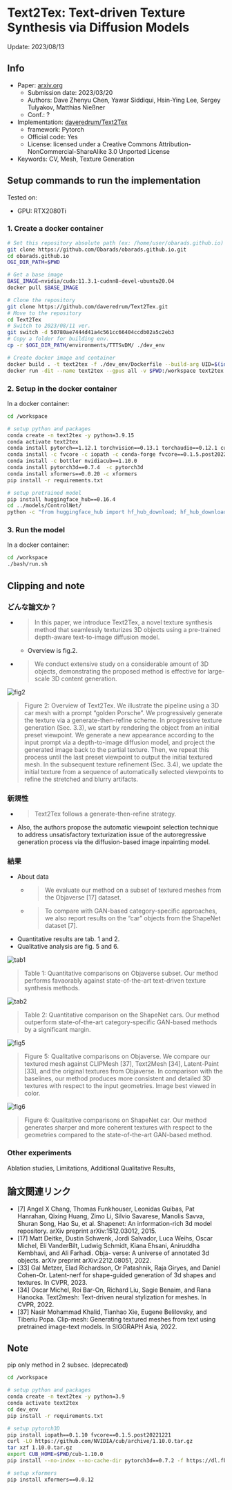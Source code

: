 # Text2Tex: Text-driven Texture Synthesis via Diffusion Models

Update: 2023/08/13

## Info
- Paper: [arxiv.org](https://arxiv.org/abs/2303.11396)
  - Submission date: 2023/03/20
  - Authors: Dave Zhenyu Chen, Yawar Siddiqui, Hsin-Ying Lee, Sergey Tulyakov, Matthias Nießner
  - Conf.: ?
- Implementation: [daveredrum/Text2Tex](https://github.com/daveredrum/Text2Tex)
  - framework: Pytorch
  - Official code: Yes
  - License: licensed under a Creative Commons Attribution-NonCommercial-ShareAlike 3.0 Unported License
- Keywords: CV, Mesh, Texture Generation

## Setup commands to run the implementation
Tested on:
- GPU: RTX2080Ti

### 1. Create a docker container
```bash
# Set this repository absolute path (ex: /home/user/obarads.github.io)
git clone https://github.com/Obarads/obarads.github.io.git
cd obarads.github.io
OGI_DIR_PATH=$PWD

# Get a base image
BASE_IMAGE=nvidia/cuda:11.3.1-cudnn8-devel-ubuntu20.04
docker pull $BASE_IMAGE

# Clone the repository
git clone https://github.com/daveredrum/Text2Tex.git
# Move to the repository
cd Text2Tex
# Switch to 2023/08/11 ver.
git switch -d 50780ae7444d41a4c561cc66404ccdb02a5c2eb3
# Copy a folder for building env.
cp -r $OGI_DIR_PATH/environments/TTTSvDM/ ./dev_env

# Create docker image and container
docker build . -t text2tex -f ./dev_env/Dockerfile --build-arg UID=$(id -u) --build-arg GID=$(id -g) --build-arg BASE_IMAGE=$BASE_IMAGE
docker run -dit --name text2tex --gpus all -v $PWD:/workspace text2tex
```

### 2. Setup in the docker container
In a docker container:
```bash
cd /workspace

# setup python and packages
conda create -n text2tex -y python=3.9.15
conda activate text2tex
conda install pytorch==1.12.1 torchvision==0.13.1 torchaudio==0.12.1 cudatoolkit=11.3 -c pytorch
conda install -c fvcore -c iopath -c conda-forge fvcore==0.1.5.post20221221 iopath==0.1.9
conda install -c bottler nvidiacub==1.10.0
conda install pytorch3d==0.7.4  -c pytorch3d
conda install xformers==0.0.20 -c xformers
pip install -r requirements.txt

# setup pretrained model
pip install huggingface_hub==0.16.4
cd ../models/ControlNet/
python -c "from huggingface_hub import hf_hub_download; hf_hub_download(repo_id='lllyasviel/ControlNet', filename='models/control_sd15_depth.pth', local_dir='./')"
```

### 3. Run the model
In a docker container:
```bash
cd /workspace
./bash/run.sh
```

## Clipping and note
### どんな論文か？
- > In this paper, we introduce Text2Tex, a novel texture synthesis method that seamlessly texturizes 3D objects using a pre-trained depth-aware text-to-image diffusion model.
  - Overview is fig.2.
- > We conduct extensive study on a considerable amount of 3D objects, demonstrating the proposed method is effective for large-scale 3D content generation.

![fig2](img/TTTSvDM/fig2.png)

> Figure 2:  Overview of Text2Tex. We illustrate the pipeline using a 3D car mesh with a prompt “golden Porsche”. We progressively generate the texture via a generate-then-refine scheme. In progressive texture generation (Sec. 3.3), we start by rendering the object from an initial preset viewpoint.  We generate a new appearance according to the input prompt via a depth-to-image diffusion model, and project the generated image back to the partial texture.  Then, we repeat this process until the last preset viewpoint to output the initial textured mesh. In the subsequent texture refinement (Sec. 3.4), we update the initial texture from a sequence of automatically selected viewpoints to refine the stretched and blurry artifacts.

### 新規性
- > Text2Tex follows a generate-then-refine strategy.
- Also, the authors propose the automatic viewpoint selection technique to address unsatisfactory texturization issue of the autoregressive generation process via the diffusion-based image inpainting model.

### 結果
- About data
  - > We evaluate our method on a subset of textured meshes from the Objaverse [17] dataset.
  - > To compare with GAN-based category-specific approaches, we also report results on the “car” objects from the ShapeNet dataset [7].
- Quantitative results are tab. 1 and 2.
- Qualitative analysis are fig. 5 and 6.

![tab1](img/TTTSvDM/tab1.png)
> Table  1: Quantitative  comparisons  on  Objaverse  subset. Our  method  performs  favaorably  against  state-of-the-art text-driven texture synthesis methods.

![tab2](img/TTTSvDM/tab2.png)
> Table  2:   Quantitative  comparison  on  the  ShapeNet  cars. Our  method  outperform  state-of-the-art  category-specific GAN-based methods by a significant margin.

![fig5](img/TTTSvDM/fig5.png)
> Figure 5:  Qualitative comparisons on Objaverse.  We compare our textured mesh against CLIPMesh [37], Text2Mesh [34], Latent-Paint [33], and the original textures from Objaverse.  In comparison with the baselines, our method produces more consistent and detailed 3D textures with respect to the input geometries. Image best viewed in color.

![fig6](img/TTTSvDM/fig6.png)
> Figure 6:  Qualitative comparisons on ShapeNet car.   Our method generates sharper and more coherent textures with respect to the geometries compared to the state-of-the-art GAN-based method.


### Other experiments
Ablation studies, Limitations, Additional Qualitative Results, 

## 論文関連リンク
- [7] Angel  X  Chang,  Thomas  Funkhouser,  Leonidas  Guibas, Pat  Hanrahan,  Qixing  Huang,  Zimo  Li,  Silvio  Savarese, Manolis  Savva,  Shuran  Song,  Hao  Su,  et  al. Shapenet: An  information-rich  3d  model  repository. arXiv  preprint arXiv:1512.03012, 2015.
- [17] Matt Deitke, Dustin Schwenk, Jordi Salvador, Luca Weihs, Oscar  Michel,   Eli  VanderBilt,   Ludwig  Schmidt,   Kiana Ehsani,   Aniruddha  Kembhavi,   and  Ali  Farhadi. Obja- verse:  A universe of annotated 3d objects. arXiv preprint arXiv:2212.08051, 2022.
- [33] Gal Metzer, Elad Richardson, Or Patashnik, Raja Giryes, and Daniel Cohen-Or. Latent-nerf for shape-guided generation of 3d shapes and textures. In CVPR, 2023.
- [34] Oscar Michel, Roi Bar-On, Richard Liu, Sagie Benaim, and Rana Hanocka.   Text2mesh:  Text-driven neural stylization for meshes. In CVPR, 2022.
- [37] Nasir Mohammad Khalid, Tianhao Xie, Eugene Belilovsky, and Tiberiu Popa.   Clip-mesh:  Generating textured meshes from text using pretrained image-text models. In SIGGRAPH Asia, 2022.

## Note
pip only method in 2 subsec. (deprecated) 
```bash
cd /workspace

# setup python and packages
conda create -n text2tex -y python=3.9
conda activate text2tex
cd dev_env
pip install -r requirements.txt

# setup pytorch3D
pip install iopath==0.1.10 fvcore==0.1.5.post20221221
curl -LO https://github.com/NVIDIA/cub/archive/1.10.0.tar.gz
tar xzf 1.10.0.tar.gz
export CUB_HOME=$PWD/cub-1.10.0
pip install --no-index --no-cache-dir pytorch3d==0.7.2 -f https://dl.fbaipublicfiles.com/pytorch3d/packaging/wheels/py39_cu113_pyt1121/download.html

# setup xformers
pip install xformers==0.0.12
```

